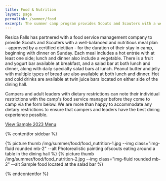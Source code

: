 ```yaml
---
title: Food & Nutrition
layout: page
permalink: /summer/food
excerpt: The summer camp program provides Scouts and Scouters with a well-balanced and nutritious meal plan for the duration of their stay in camp.
---
```


Resica Falls has partnered with a food service management company to provide Scouts and Scouters with a well-balanced and nutritious meal plan - approved by a certified dietitian - for the duration of their stay in camp, beginning with dinner on Sunday. Each meal includes a hot entr&eacute;e with at least one side; lunch and dinner also include a vegetable. There is a fruit and yogurt bar available at breakfast, and a salad bar at both lunch and dinner, along with daily specialty salad bars at lunch. Peanut butter and jelly with multiple types of bread are also available at both lunch and dinner. Hot and cold drinks are available at twin juice bars located on either side of the dining hall.

Campers and adult leaders with dietary restrictions can note their individual restrictions with the camp's food service manager before they come to camp via the form below. We are more than happy to accommodate any dietary restrictions to ensure that campers and leaders have the best dining experience possible.

<a class="btn btn-primary" href="/files/summer/2023-Summer-Menu.pdf" target="_blank">View Sample 2023 Menu</a>

<!-- <iframe src="https://docs.google.com/forms/d/e/1FAIpQLSc4FejywBzAqdQNBush5RoSF3j5Qfi5UbFw8alSw3PmSXuE3A/viewform?embedded=true" width="100%" height="808" frameborder="0" marginheight="0" marginwidth="0">Loading…</iframe> -->

{% contentfor sidebar %}

{% picture thumb /img/summer/food/food_nutrition-1.jpg --img class="img-fluid rounded mb-2" --alt Photorealistic painting ofscouts eating around a table in the dining hall %}
{% picture thumb /img/summer/food/food_nutrition-2.jpg --img class="img-fluid rounded mb-2" --alt Sample food located at the salad bar %}

{% endcontentfor %}
